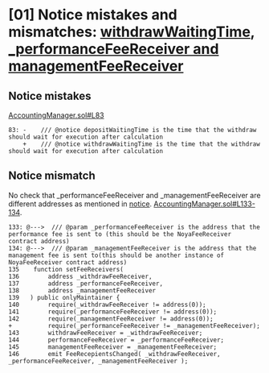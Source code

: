 # [01]  Notice mistakes and mismatches: [withdrawWaitingTime](https://github.com/code-423n4/2024-04-noya/blob/9c79b332eff82011dcfa1e8fd51bad805159d758/contracts/accountingManager/AccountingManager.sol#L83C1-L83C109), [_performanceFeeReceiver and managementFeeReceiver](https://github.com/code-423n4/2024-04-noya/blob/9c79b332eff82011dcfa1e8fd51bad805159d758/contracts/accountingManager/AccountingManager.sol#L133C1-L134C157)
## Notice mistakes
[AccountingManager.sol#L83](https://github.com/code-423n4/2024-04-noya/blob/9c79b332eff82011dcfa1e8fd51bad805159d758/contracts/accountingManager/AccountingManager.sol#L83C1-L83C109)

```solidity
83: -    /// @notice depositWaitingTime is the time that the withdraw should wait for execution after calculation
    +    /// @notice withdrawWaitingTime is the time that the withdraw should wait for execution after calculation
```
## Notice mismatch
No check that _performanceFeeReceiver and _managementFeeReceiver are different addresses as mentioned in [notice](https://github.com/code-423n4/2024-04-noya/blob/9c79b332eff82011dcfa1e8fd51bad805159d758/contracts/accountingManager/AccountingManager.sol#L133C1-L134C157).
[AccountingManager.sol#L133-134](https://github.com/code-423n4/2024-04-noya/blob/9c79b332eff82011dcfa1e8fd51bad805159d758/contracts/accountingManager/AccountingManager.sol#L133C1-L134C157).

```solidity
133: @--->  /// @param _performanceFeeReceiver is the address that the performance fee is sent to (this should be the NoyaFeeReceiver contract address)
134: @--->  /// @param _managementFeeReceiver is the address that the management fee is sent to(this should be another instance of NoyaFeeReceiver contract address)
135    function setFeeReceivers(
136        address _withdrawFeeReceiver,
137        address _performanceFeeReceiver,
138        address _managementFeeReceiver
139   ) public onlyMaintainer {
140        require(_withdrawFeeReceiver != address(0));
141        require(_performanceFeeReceiver != address(0));
142        require(_managementFeeReceiver != address(0));
+          require(_performanceFeeReceiver != _managementFeeReceiver);
143        withdrawFeeReceiver = _withdrawFeeReceiver;
144        performanceFeeReceiver = _performanceFeeReceiver;
145        managementFeeReceiver = _managementFeeReceiver;
146        emit FeeRecepientsChanged( _withdrawFeeReceiver, _performanceFeeReceiver, _managementFeeReceiver );

```